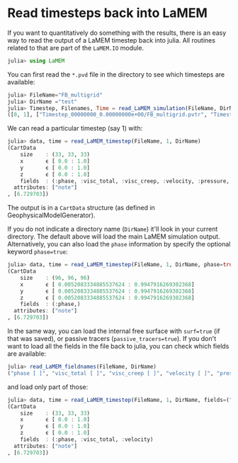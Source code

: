 # Read timesteps back into LaMEM
If you want to quantitatively do something with the results, there is an easy way to read the output of a LaMEM timestep back into julia. All routines related to that are part of the `LaMEM.IO` module.

```julia
julia> using LaMEM
```
You can first read the `*.pvd` file in the directory to see which timesteps are available:
```julia
julia> FileName="FB_multigrid"
julia> DirName ="test"
julia> Timestep, Filenames, Time = read_LaMEM_simulation(FileName, DirName)
([0, 1], ["Timestep_00000000_0.00000000e+00/FB_multigrid.pvtr", "Timestep_00000001_6.72970343e+00/FB_multigrid.pvtr"], [0.0, 6.729703])
```
We can read a particular timestep (say 1) with:
```julia
julia> data, time = read_LaMEM_timestep(FileName, 1, DirName)
(CartData 
    size    : (33, 33, 33)
    x       ϵ [ 0.0 : 1.0]
    y       ϵ [ 0.0 : 1.0]
    z       ϵ [ 0.0 : 1.0]
    fields  : (:phase, :visc_total, :visc_creep, :velocity, :pressure, :strain_rate, :j2_dev_stress, :j2_strain_rate)
  attributes: ["note"]
, [6.729703])
```
The output is in a `CartData` structure (as defined in GeophysicalModelGenerator).

If you do not indicate a directory name (`DirName`) it'll look in your current directory. The default above will load the main LaMEM simulation output. Alternatively, you can also load the `phase` information by specify the optional keyword `phase=true`:
```julia
julia> data, time = read_LaMEM_timestep(FileName, 1, DirName, phase=true)
(CartData 
    size    : (96, 96, 96)
    x       ϵ [ 0.0052083334885537624 : 0.9947916269302368]
    y       ϵ [ 0.0052083334885537624 : 0.9947916269302368]
    z       ϵ [ 0.0052083334885537624 : 0.9947916269302368]
    fields  : (:phase,)
  attributes: ["note"]
, [6.729703])
```
In the same way, you can load the internal free surface with `surf=true` (if that was saved), or passive tracers (`passive_tracers=true`).
If you don't want to load all the fields in the file back to julia, you can check which fields are available:

```julia
julia> read_LaMEM_fieldnames(FileName, DirName)
("phase [ ]", "visc_total [ ]", "visc_creep [ ]", "velocity [ ]", "pressure [ ]", "strain_rate [ ]", "j2_dev_stress [ ]", "j2_strain_rate [ ]")
```
and load only part of those:
```julia
julia> data, time = read_LaMEM_timestep(FileName, 1, DirName, fields=("phase [ ]", "visc_total [ ]","velocity [ ]"))
(CartData 
    size    : (33, 33, 33)
    x       ϵ [ 0.0 : 1.0]
    y       ϵ [ 0.0 : 1.0]
    z       ϵ [ 0.0 : 1.0]
    fields  : (:phase, :visc_total, :velocity)
  attributes: ["note"]
, [6.729703])
```
